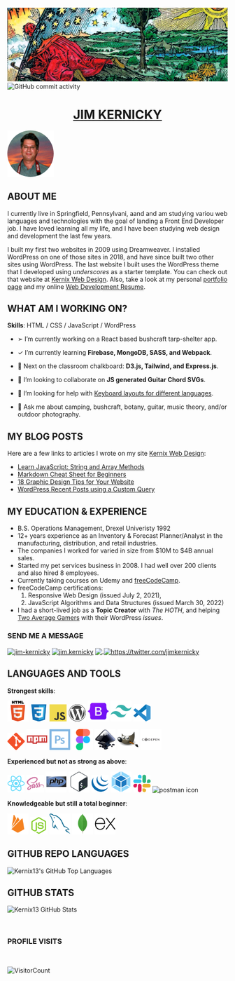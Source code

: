 <!-- [![Jim's GitHub Banner](./assets/GitHubBanner500.jpg)](https://kernixwebdesign.com/) -->
[![Jim's GitHub Banner](./assets/GitHubAlchemy1.jpg)](https://kernixwebdesign.com/resume-portfolio.html)
![GitHub commit activity](https://img.shields.io/github/commit-activity/y/Kernix13/Kernix13?style=flat-square)
<!-- ![GitHub all releases](https://img.shields.io/github/downloads/Kernix13/Kernix13/total?style=flat-square) -->
<!-- [![hits](https://hits.deltapapa.io/github/Kernix13/hits-badge.svg)](https://hits.deltapapa.io) -->

**<h1 align="center"><ins>JIM KERNICKY</ins></h1>**

<img src="https://github.com/Kernix13/Kernix13/blob/main/circle-profile-pic.png" >

## ABOUT ME

I currently live in Springfield, Pennsylvani, aand and am studying variou web languages and technologies with the goal of landing a Front End Developer job. I have loved learning all my life, and I have been studying web design and development the last few years.

I built my first two websites in 2009 using Dreamweaver. I installed WordPress on one of those sites in 2018, and have since built two other sites using WordPress. The last website I built uses the WordPress theme that I developed using _underscores_ as a starter template. You can check out that website at [Kernix Web Design](https://kernixwebdesign.com/). Also, take a look at my personal [portfolio page](https://kernixwebdesign.com/resume-portfolio.html) and my online [Web Development Resume](https://kernixwebdesign.com/inventory-management-resume/).

## WHAT AM I WORKING ON?

**Skills**: HTML / CSS / JavaScript / WordPress

- &#10146; I’m currently working on a React based bushcraft tarp-shelter app.

- &check; I’m currently learning **Firebase, MongoDB, SASS, and Webpack**.

- 🌱 Next on the classroom chalkboard: **D3.js, Tailwind, and Express.js**.

- 👯 I’m looking to collaborate on **JS generated Guitar Chord SVGs**.

- 🤝 I’m looking for help with [Keyboard layouts for different languages](https://kernixwebdesign.com/writer-assist.html).

- 💬 Ask me about camping, bushcraft, botany, guitar, music theory, and/or outdoor photography.

## MY BLOG POSTS

Here are a few links to articles I wrote on my site [Kernix Web Design](https://kernixwebdesign.com/blog/):

- [Learn JavaScript: String and Array Methods](https://kernixwebdesign.com/website/learn-javascript-string-array-methods/)
- [Markdown Cheat Sheet for Beginners](https://kernixwebdesign.com/website/code/markdown-cheat-sheet-beginners/)
- [18 Graphic Design Tips for Your Website](https://kernixwebdesign.com/website/18-graphic-design-tips-websites/)
- [WordPress Recent Posts using a Custom Query](https://kernixwebdesign.com/website/code/wordpress-recent-posts-using-a-custom-query/)

## MY EDUCATION & EXPERIENCE

- B.S. Operations Management, Drexel Univeristy 1992
- 12+ years experience as an Inventory & Forecast Planner/Analyst in the manufacturing, distribution, and retail industries.
- The companies I worked for varied in size from $10M to $4B annual sales.
- Started my pet services business in 2008. I had well over 200 clients and also hired 8 employees.
- Currently taking courses on Udemy and [freeCodeCamp](https://www.freecodecamp.org/fccb4a9d0f6-135f-4a94-97f5-795068269ca7).
- freeCodeCamp certifications: 
  1. Responsive Web Design (issued July 2, 2021), 
  2. JavaScript Algorithms and Data Structures (issued March 30, 2022) 
- I had a short-lived job as a **Topic Creator** with _The HOTH_, and helping [Two Average Gamers](https://twoaveragegamers.com/) with their WordPress _issues_.

### SEND ME A MESSAGE

<p align="left">
<a href="https://linkedin.com/in/jim-kernicky" target="blank"><img align="center" src="https://raw.githubusercontent.com/rahuldkjain/github-profile-readme-generator/master/src/images/icons/Social/linked-in-alt.svg" alt="jim-kernicky" height="24" width="32" /></a>
<a href="https://fb.com/jim.kernicky" target="blank"><img align="center" src="https://raw.githubusercontent.com/rahuldkjain/github-profile-readme-generator/master/src/images/icons/Social/facebook.svg" alt="jim.kernicky" height="24" width="32" /></a>
<a href="mailto:jimkernicky@gmail.com">
  <img align="center" width="30" src="https://cdn-icons-png.flaticon.com/512/281/281769.png" />
</a>
<a href="https://twitter.com/jimkernicky" target="blank"><img align="center" src="https://raw.githubusercontent.com/rahuldkjain/github-profile-readme-generator/master/src/images/icons/Social/twitter.svg" alt="https://twitter.com/jimkernicky" height="27" width="36" />
</a>
<!-- <a href = "https://twitter.com/jimkernicky"><img src="https://img.icons8.com/fluent/30/000000/twitter.png" alt="jimkernicky"/></a> -->
</p>

## LANGUAGES AND TOOLS

**Strongest skills**:

<p align="left">
<span><img src="https://raw.githubusercontent.com/devicons/devicon/master/icons/html5/html5-original-wordmark.svg" width="48" height="48" alt="html icon" /></span>
<span><img src="https://raw.githubusercontent.com/devicons/devicon/master/icons/css3/css3-original.svg" width="40" height="40" alt="css icon" /></span>
<span><img src="https://raw.githubusercontent.com/devicons/devicon/master/icons/javascript/javascript-original.svg" width="40" height="40"  alt="javascript icon" /></span>
<span><img src="https://raw.githubusercontent.com/devicons/devicon/master/icons/wordpress/wordpress-plain.svg" width="40" height="40" alt="wordpress icon" /></span>
<span><img src="https://raw.githubusercontent.com/devicons/devicon/master/icons/bootstrap/bootstrap-original.svg" width="48" height="48" alt="bootstrap icon" /></span>
<span><img src="https://raw.githubusercontent.com/devicons/devicon/master/icons/tailwindcss/tailwindcss-plain.svg" width="48" height="48" alt="tailwind icon" /></span>
<span><img src="https://raw.githubusercontent.com/devicons/devicon/master/icons/vscode/vscode-original.svg" width="40" height="40" alt="vs code icon" /></span>
</p>
<p align="left">
<span><img src="https://raw.githubusercontent.com/devicons/devicon/master/icons/git/git-original.svg" width="40" height="40" alt="git icon" /></span>
<span><img src="https://raw.githubusercontent.com/devicons/devicon/master/icons/npm/npm-original-wordmark.svg" width="48" height="48" alt="npm icon" /></span>
<span><img src="https://raw.githubusercontent.com/devicons/devicon/master/icons/photoshop/photoshop-line.svg" width="48" height="48" alt="photoshop icon" /></span>
<span><img src="https://raw.githubusercontent.com/devicons/devicon/master/icons/figma/figma-original.svg" width="48" height="48" alt="figma icon" /></span>
<span><img src="https://raw.githubusercontent.com/devicons/devicon/master/icons/inkscape/inkscape-original.svg" width="48" height="48" alt="inkscape icon" /></span>
<span><img src="https://raw.githubusercontent.com/devicons/devicon/master/icons/gimp/gimp-original.svg" width="48" height="48" alt="gimp icon" /></span>
<span><img src="https://raw.githubusercontent.com/devicons/devicon/master/icons/codepen/codepen-original-wordmark.svg" width="48" height="48" alt="codepen icon" /></span>
<!-- <span><img src="" width="48" height="48" alt="html icon" /></span> -->
</p>

**Experienced but not as strong as above**:

<p align="left">
<span><img src="https://raw.githubusercontent.com/devicons/devicon/master/icons/react/react-original.svg" width="40" height="40" alt="react icon" /></span>
<span><img src="https://raw.githubusercontent.com/devicons/devicon/master/icons/sass/sass-original.svg" width="40" height="40" alt="sass icon" /></span>
<span><img src="https://raw.githubusercontent.com/devicons/devicon/master/icons/php/php-original.svg" width="48" height="48" alt="php icon" /></span>
<span><img src="https://raw.githubusercontent.com/devicons/devicon/master/icons/bash/bash-original.svg" width="48" height="48" alt="bash icon" /></span>
<span><img src="https://raw.githubusercontent.com/devicons/devicon/master/icons/jquery/jquery-original.svg" width="40" height="40" alt="jquery icon" /></span>
<span><img src="https://raw.githubusercontent.com/devicons/devicon/master/icons/webpack/webpack-original.svg" width="48" height="48" alt="webpack icon" /></span>
<span><img src="https://raw.githubusercontent.com/devicons/devicon/master/icons/slack/slack-original.svg" width="40" height="40" alt="slack icon" /></span>
<span><img src="https://www.vectorlogo.zone/logos/getpostman/getpostman-icon.svg" width="40" height="40" alt="postman icon" /></span>
<!-- <span><img src="" width="48" height="48" alt="html icon" /></span> -->
</p>

**Knowledgeable but still a total beginner**:

<p align="left">
<!-- Add Babel? -->
<span><img src="https://raw.githubusercontent.com/devicons/devicon/master/icons/firebase/firebase-plain.svg" width="48" height="48" alt="firebase icon" /></span>
<span><img src="https://raw.githubusercontent.com/devicons/devicon/master/icons/nodejs/nodejs-original.svg" width="40" height="40" alt="nodejs icon" /></span>
<span><img src="https://raw.githubusercontent.com/devicons/devicon/master/icons/mysql/mysql-original.svg" width="48" height="48" alt="mysql icon" /></span>
<span><img src="https://raw.githubusercontent.com/devicons/devicon/master/icons/mongodb/mongodb-original.svg" width="48" height="48" alt="mongodb icon" /></span>
<span><img src="https://raw.githubusercontent.com/devicons/devicon/master/icons/express/express-original.svg" width="48" height="48" alt="express icon" /></span>
<!-- <span><img src="" width="48" height="48" alt="html icon" /></span> -->
</p>

## GITHUB REPO LANGUAGES
<p><img src="https://github-readme-stats.vercel.app/api/top-langs?username=kernix13&show_icons=true&locale=en&count_private=true&layout=compact&theme=react&hide_border=true&bg_color=0D1117" alt="Kernix13's GitHub Top Languages" /></p>

## GITHUB STATS
<p><img src="https://github-readme-stats.vercel.app/api?username=kernix13&show_icons=true&count_private=true&theme=react&hide_border=true&bg_color=0D1117" alt="Kernix13 GitHub Stats" /></p>

<br>

### PROFILE VISITS

<br>

![VisitorCount](https://profile-counter.glitch.me/{kernix13}/count.svg)
